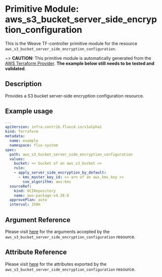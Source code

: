 
# Primitive Module: aws_s3_bucket_server_side_encryption_configuration

This is the Weave TF-controller primitive module for the resource `aws_s3_bucket_server_side_encryption_configuration`.

~> **CAUTION:** This primitive module is automatically generated from the [AWS Terraform Provider](https://registry.terraform.io/providers/hashicorp/aws/latest/docs/resources/s3_bucket_server_side_encryption_configuration). **The example below still needs to be tested and validated**.

## Description

Provides a S3 bucket server-side encryption configuration resource.

## Example usage

```yaml
---
apiVersion: infra.contrib.fluxcd.io/v1alpha1
kind: Terraform
metadata:
  name: example
  namespace: flux-system
spec:
  path: aws_s3_bucket_server_side_encryption_configuration
  values:
    bucket: << bucket of an aws_s3_bucket >>
    rule:
    - apply_server_side_encryption_by_default:
      - kms_master_key_id: << arn of an aws_kms_key >>
        sse_algorithm: aws:kms
  sourceRef:
    kind: OCIRepository
    name: aws-package-v4.38.0
  approvePlan: auto
  interval: 1h0m
```

## Argument Reference

Please visit [here](https://registry.terraform.io/providers/hashicorp/aws/latest/docs/resources/s3_bucket_server_side_encryption_configuration#argument-reference) for the arguments accepted by the `aws_s3_bucket_server_side_encryption_configuration` resource.

## Attribute Reference

Please visit [here](https://registry.terraform.io/providers/hashicorp/aws/latest/docs/resources/s3_bucket_server_side_encryption_configuration#attributes-reference) for the attributes exported by the `aws_s3_bucket_server_side_encryption_configuration` resource.
